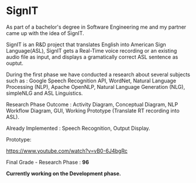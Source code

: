# SignIT

As part of a bachelor's degree in Software Engineering me and my partner came up with the idea of SignIT.

SignIT is an R&D project that translates English into American Sign Language(ASL), SignIT gets a Real-Time voice recording or an existing audio file as input, and displays a gramatically correct ASL sentence as ouptut.

During the first phase we have conducted a research about several subjects such as : Google Speech Recognition API, WordNet, Natural Language Processing (NLP), Apache OpenNLP, Natural Language Generation (NLG), simpleNLG and ASL Linguistics.

Research Phase Outcome : Activity Diagram, Conceptual Diagram, NLP Workflow Diagram, GUI, Working Prototype (Translate RT recording into ASL).

Already Implemented : Speech Recognition, Output Display.

Prototype: 

https://www.youtube.com/watch?v=vB0-6J4bgRc 

Final Grade - Research Phase : **96**


**Currently working on the Development phase.** 

